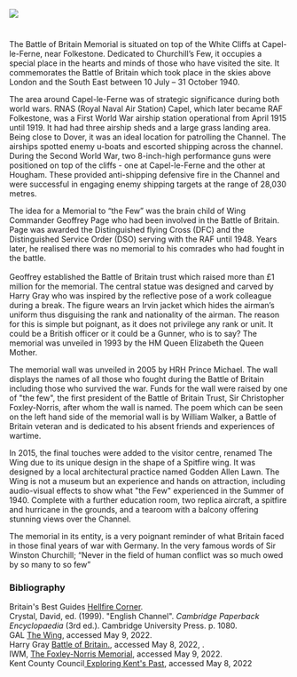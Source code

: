 <a href="https://juncture-digital.org"><img src="https://juncture-digital.org/images/ve-button.png"></a>

<param ve-config title="Battle of Britain Memorial" author="Amy Green" layout="vtl" banner="https://upload.wikimedia.org/wikipedia/commons/2/22/BBMF_spits_and_hurricane.JPG">

<param ve-entity eid="Q1006783" aliases="Capel-le-Ferne">
<param ve-entity eid="Q179224" aliases="Dover">
<param ve-entity eid="Q375314" aliases="Folkestone">
<param ve-entity eid="Q4690189" aliases="Hougham">

#

The Battle of Britain Memorial is situated on top of the White Cliffs at Capel-le-Ferne, near Folkestone. Dedicated to Churchill’s Few, it occupies a special place in the hearts and minds of those who have visited the site. It commemorates the Battle of Britain which took place in the skies above London and the South East between 10 July – 31 October 1940.
<param ve-image url="https://upload.wikimedia.org/wikipedia/commons/f/f2/The_Battle_of_Britain_Memorial.jpg" label="The Battle of Britain Memorial" attribution="User: (WT-shared) Travelmech at  wts wikivoyage, Public domain, via Wikimedia Commons">

The area around Capel-le-Ferne was of strategic significance during both world wars. RNAS (Royal Naval Air Station) Capel, which later became RAF Folkestone, was a First World War airship station operational from April 1915 until 1919. It had had three airship sheds and a large grass landing area.  Being close to Dover, it was an ideal location for patrolling the Channel. The airships spotted enemy u-boats and escorted shipping across the channel. During the Second World War, two 8-inch-high performance guns were positioned on top of the cliffs - one at Capel-le-Ferne and the other at Hougham. These provided anti-shipping defensive fire in the Channel and were successful in engaging enemy shipping targets at the range of 28,030 metres.
<param ve-image url="https://upload.wikimedia.org/wikipedia/commons/7/76/Observation_post.jpg" label="Observation Post, Hougham Battery" attribution="David Anstiss, via Wikimedia Commons" license="CC BY-SA 3.0">

The idea for a Memorial to “the Few” was the brain child of Wing Commander Geoffrey Page who had been involved in the Battle of Britain. Page was awarded the Distinguished flying Cross (DFC) and the Distinguished Service Order (DSO) serving with the RAF until 1948. Years later, he realised there was no memorial to his comrades who had fought in the battle.
<br><br>
Geoffrey established the Battle of Britain trust which raised more than £1 million for the memorial. The central statue was designed and carved by Harry Gray who was inspired by the reflective pose of a work colleague during a break. The figure wears an Irvin jacket which hides the airman’s uniform thus disguising the rank and nationality of the airman. The reason for this is simple but poignant, as it does not privilege any rank or unit. It could be a British officer or it could be a Gunner, who is to say? The memorial was unveiled in 1993 by the HM Queen Elizabeth the Queen Mother.  
<param ve-image url="https://commons.wikimedia.org/wiki/File:Capel_le_Ferne_Jamie_Buchanan_Harry_Gray_Battle_of_Britain_Monument_04.jpg" label="Capel Le Ferne Jamie Buchanan Harry Gray Battle of Britain Monument" attribution="© Ad Meskens, Wikimedia Commons" license="CC BY-SA 4.0">

The memorial wall was unveiled in 2005 by HRH Prince Michael. The wall displays the names of all those who fought during the Battle of Britain including those who survived the war.  Funds for the wall were raised by one of "the few", the first president of the Battle of Britain Trust, Sir Christopher Foxley-Norris, after whom the wall is named.  The poem which can be seen on the left hand side of the memorial wall is by William Walker, a Battle of Britain veteran and is dedicated to his absent friends and experiences of wartime. 
<param ve-image url="https://commons.wikimedia.org/wiki/File:Capel-le-Ferne_-_Battle_of_britain_memorial_02.JPG" label="Capel-le-Ferne, Battle of Britain Memorial" attribution="Ottaviani Serge via Wikimedia Commons" license="CC BY-SA 4.0">

In 2015, the final touches were added to the visitor centre, renamed The Wing due to its unique design in the shape of a Spitfire wing. It was designed by a local architectural practice named Godden Allen Lawn.  The Wing is not a museum but an experience and hands on attraction, including audio-visual effects to show what "the Few" experienced in the Summer of 1940. Complete with a further education room, two replica aircraft, a spitfire and hurricane in the grounds, and a tearoom with a balcony offering stunning views over the Channel. 

The memorial in its entity, is a very poignant reminder of what Britain faced in those final years of war with Germany. 
In the very famous words of Sir Winston Churchill; “Never in the field of human conflict was so much owed by so many to so few”
<param ve-image url="https://upload.wikimedia.org/wikipedia/commons/d/d9/Winston_Churchill_studies_after_action_reports_with_Vice_Admiral_Sir_Bertram_Ramsay%2C_Flag_Officer_Comanding_Dover%2C_28_August_1940._H3508.jpg" label="Winston Churchill studies after action reports with Vice Admiral Sir Bertram Ramsay, Flag Officer Comanding Dover, 28 August 1940" attribution="War Office official photographer, Horton (Capt), Public domain, via Wikimedia Commons, This is photograph H 3508 from the collections of the Imperial War Museums">

### Bibliography

Britain's Best Guides [Hellfire Corner](https://britainsbestguides.org/blogs/hellfire-corner/).   
Crystal, David, ed. (1999). "English Channel". _Cambridge Paperback Encyclopaedia_ (3rd ed.). Cambridge University Press. p. 1080.   
GAL [The Wing](http://gal-ltd.co.uk/case-studies/capel-le-ferne), accessed May 9, 2022.   
Harry Gray [Battle of Britain.](https://www.harrygray.co.uk/battle-of-britain), accessed May 8, 2022, .   
IWM, [The Foxley-Norris Memorial](https://www.iwm.org.uk/memorials/item/memorial/73109), accessed May 9, 2022.   
Kent County Council[ Exploring Kent's Past](https://webapps.kent.gov.uk/KCC.ExploringKentsPast.Web.Sites.Public/SingleResult.aspx?uid=%27mke16509%27), accessed May 8, 2022 
<param ve-image url="https://upload.wikimedia.org/wikipedia/commons/2/20/Bob-mem1.jpg" label="Battle of Britain Memorial" attribution="MilborneOne, Public domain, via Wikimedia Commons">
